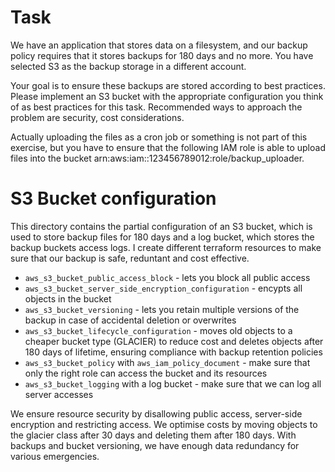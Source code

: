 # Task

We have an application that stores data on a filesystem, and our backup policy requires that it stores backups for 180 days and no more. You have selected S3 as the backup storage in a different account.

Your goal is to ensure these backups are stored according to best practices. Please implement an S3 bucket with the appropriate configuration you think of as best practices for this task. Recommended ways to approach the problem are security, cost considerations. 

Actually uploading the files as a cron job or something is not part of this exercise, but you have to ensure that the following IAM role is able to upload files into the bucket arn:aws:iam::123456789012:role/backup_uploader.

# S3 Bucket configuration 

This directory contains the partial configuration of an S3 bucket, which is used to store backup files for 180 days and a log bucket, which stores the backup buckets access logs.
I create different terraform resources to make sure that our backup is safe, reduntant and cost effective. 
-  `aws_s3_bucket_public_access_block` - lets you block all public access
-  `aws_s3_bucket_server_side_encryption_configuration` - encypts all objects in the bucket
-  `aws_s3_bucket_versioning` - lets you retain multiple versions of the backup in case of accidental deletion or overwrites
-  `aws_s3_bucket_lifecycle_configuration` - moves old objects to a cheaper bucket type (GLACIER) to reduce cost and deletes objects after 180 days of lifetime, ensuring compliance with backup retention policies
-  `aws_s3_bucket_policy` with `aws_iam_policy_document` - make sure that only the right role can access the bucket and its resources
-  `aws_s3_bucket_logging` with a log bucket - make sure that we can log all server accesses 

We ensure resource security by disallowing public access, server-side encryption and restricting access. We optimise costs by moving objects to the glacier class after 30 days and deleting them after 180 days. With backups and bucket versioning, we have enough data redundancy for various emergencies.
